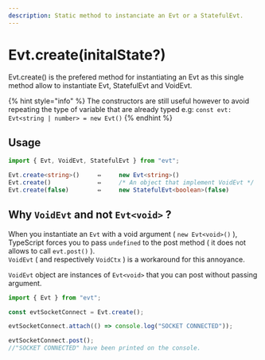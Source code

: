 ```yaml
---
description: Static method to instanciate an Evt or a StatefulEvt.
---
```


# Evt.create(initalState?)

Evt.create() is the prefered method for instantiating an Evt as this single method allow to instantiate Evt, StatefulEvt and VoidEvt.

{% hint style="info" %}
The constructors are still useful however to avoid repeating the type of variable that are already typed e.g: `const evt: Evt<string | number> = new Evt()`
{% endhint %}

## Usage

```typescript
import { Evt, VoidEvt, StatefulEvt } from "evt";

Evt.create<string>()     ⇔     new Evt<string>()
Evt.create()             ⇔     /* An object that implement VoidEvt */
Evt.create(false)        ⇔     new StatefulEvt<boolean>(false)
```

## Why `VoidEvt` and not `Evt<void>` ?

When you instantiate an `Evt` with a void argument ( `new Evt<void>()` ), TypeScript forces you to pass `undefined` to the post method ( it does not allows to call `evt.post()` ).\
`VoidEvt` ( and respectively `VoidCtx` ) is a workaround for this annoyance.

`VoidEvt` object are instances of `Evt<void>` that you can post without passing argument.

```typescript
import { Evt } from "evt";

const evtSocketConnect = Evt.create();

evtSocketConnect.attach(() => console.log("SOCKET CONNECTED"));

evtSocketConnect.post();
//"SOCKET CONNECTED" have been printed on the console.
```
